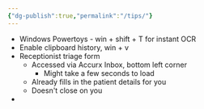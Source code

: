 ```yaml
---
{"dg-publish":true,"permalink":"/tips/"}
---
```


- Windows Powertoys - win + shift + T for instant OCR
- Enable clipboard history, win + v
- Receptionist triage form 
	- Accessed via Accurx Inbox, bottom left corner
		- Might take a few seconds to load
	- Already fills in the patient details for you
	- Doesn't close on you
- 